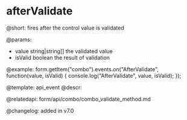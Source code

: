 afterValidate
=============

@short: fires after the control value is validated
 

@params:
- value       string|string[]  the validated value
- isValid     boolean     the result of validation


@example:
form.getItem("combo").events.on("AfterValidate", function(value, isValid) {
    console.log("AfterValidate", value, isValid);
});


@template: api_event
@descr:

@relatedapi: form/api/combo/combo_validate_method.md

@changelog: added in v7.0
